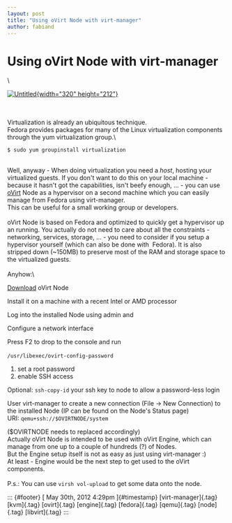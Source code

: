 ```yaml
---
layout: post
title: "Using oVirt Node with virt-manager"
author: fabiand
---
```



Using oVirt Node with virt-manager
==================================

\

[![Untitled](http://farm8.staticflickr.com/7151/6412811223_f7c8698e69_n.jpg){width="320"
height="212"}](http://www.flickr.com/photos/sommerferientag/6412811223/ "Untitled von Northern Quarter bei Flickr")

\
\
Virtualization is already an ubiquitous technique.\
Fedora provides packages for many of the Linux virtualization components
through the yum virtualization group.\

    $ sudo yum groupinstall virtualization

\
Well, anyway - When doing virtualization you need a *host*, hosting your
virtualized guests. If you don't want to do this on your local machine -
because it hasn't got the capabilities, isn't beefy enough, ... - you
can use [oVirt](http://www.ovirt.org/) Node as a hypervisor on a second
machine which you can easily manage from Fedora using virt-manager.\
This can be useful for a small working group or developers.\
\
oVirt Node is based on Fedora and optimized to quickly get a hypervisor
up an running. You actually do not need to care about all the
constraints - networking, services, storage, ... - you need to consider
if you setup a hypervisor yourself (which can also be done with 
Fedora). It is also stripped down (\~150MB) to preserve most of the RAM
and storage space to the virtualized guests.\
\
Anyhow:\

[Download](http://ovirt.org/releases/stable/binary/) oVirt Node

Install it on a machine with a recent Intel or AMD processor

Log into the installed Node using admin and

Configure a network interface

Press F2 to drop to the console and run

`/usr/libexec/ovirt-config-password` 

1.  set a root password
2.  enable SSH access

Optional: `ssh-copy-id` your ssh key to node to allow a password-less
login

User virt-manager to create a new connection (File -\> New Connection)
to the installed Node (IP can be found on the Node's Status page)\
URI: `qemu+ssh://$OVIRTNODE/system`

(\$OVIRTNODE needs to replaced accordingly)\
Actually oVirt Node is intended to be used with oVirt Engine, which can
manage from one up to a couple of hundreds (?) of Nodes.\
But the Engine setup itself is not as easy as just using virt-manager
:)\
At least - Engine would be the next step to get used to the oVirt
components.\
\
P.s.: You can use `virsh vol-upload` to get some data onto the node.

::: {#footer}
[ May 30th, 2012 4:29pm ]{#timestamp} [virt-manager]{.tag} [kvm]{.tag}
[ovirt]{.tag} [engine]{.tag} [fedora]{.tag} [qemu]{.tag} [node]{.tag}
[libvirt]{.tag}
:::
